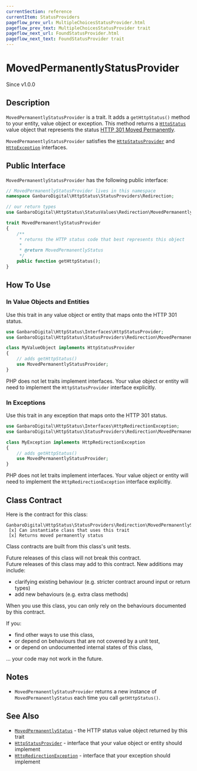 ```yaml
---
currentSection: reference
currentItem: StatusProviders
pageflow_prev_url: MultipleChoicesStatusProvider.html
pageflow_prev_text: MultipleChoicesStatusProvider trait
pageflow_next_url: FoundStatusProvider.html
pageflow_next_text: FoundStatusProvider trait
---
```


# MovedPermanentlyStatusProvider

<div class="callout info">
Since v1.0.0
</div>

## Description

`MovedPermanentlyStatusProvider` is a trait. It adds a `getHttpStatus()` method to your entity, value object or exception. This method returns a [`HttpStatus`](../Interfaces/HttpStatus.html) value object that represents the status [HTTP 301 Moved Permanently](../StatusValues/MovedPermanentlyStatus.html).

`MovedPermanentlyStatusProvider` satisfies the [`HttpStatusProvider`](../Interfaces/HttpStatusProvider.html) and [`HttpException`](../Interfaces/HttpException) interfaces.

## Public Interface

`MovedPermanentlyStatusProvider` has the following public interface:

```php
// MovedPermanentlyStatusProvider lives in this namespace
namespace GanbaroDigital\HttpStatus\StatusProviders\Redirection;

// our return types
use GanbaroDigital\HttpStatus\StatusValues\Redirection\MovedPermanentlyStatus;

trait MovedPermanentlyStatusProvider
{
    /**
     * returns the HTTP status code that best represents this object
     *
     * @return MovedPermanentlyStatus
     */
    public function getHttpStatus();
}
```

## How To Use

### In Value Objects and Entities

Use this trait in any value object or entity that maps onto the HTTP 301 status.

```php
use GanbaroDigital\HttpStatus\Interfaces\HttpStatusProvider;
use GanbaroDigital\HttpStatus\StatusProviders\Redirection\MovedPermanentlyStatusProvider;

class MyValueObject implements HttpStatusProvider
{
    // adds getHttpStatus()
    use MovedPermanentlyStatusProvider;
}
```

PHP does not let traits implement interfaces. Your value object or entity will need to implement the `HttpStatusProvider` interface explicitly.

### In Exceptions

Use this trait in any exception that maps onto the HTTP 301 status.

```php
use GanbaroDigital\HttpStatus\Interfaces\HttpRedirectionException;
use GanbaroDigital\HttpStatus\StatusProviders\Redirection\MovedPermanentlyStatusProvider;

class MyException implements HttpRedirectionException
{
    // adds getHttpStatus()
    use MovedPermanentlyStatusProvider;
}
```

PHP does not let traits implement interfaces. Your value object or entity will need to implement the `HttpRedirectionException` interface explicitly.

## Class Contract

Here is the contract for this class:

    GanbaroDigital\HttpStatus\StatusProviders\Redirection\MovedPermanentlyStatusProvider
     [x] Can instantiate class that uses this trait
     [x] Returns moved permanently status

Class contracts are built from this class's unit tests.

<div class="callout success">
Future releases of this class will not break this contract.
</div>

<div class="callout info" markdown="1">
Future releases of this class may add to this contract. New additions may include:

* clarifying existing behaviour (e.g. stricter contract around input or return types)
* add new behaviours (e.g. extra class methods)
</div>

<div class="callout warning" markdown="1">
When you use this class, you can only rely on the behaviours documented by this contract.

If you:

* find other ways to use this class,
* or depend on behaviours that are not covered by a unit test,
* or depend on undocumented internal states of this class,

... your code may not work in the future.
</div>

## Notes

* `MovedPermanentlyStatusProvider` returns a new instance of `MovedPermanentlyStatus` each time you call `getHttpStatus()`.

## See Also

* [`MovedPermanentlyStatus`](../StatusValues/MovedPermanentlyStatus.html) - the HTTP status value object returned by this trait
* [`HttpStatusProvider`](../Interfaces/HttpStatusProvider.html) - interface that your value object or entity should implement
* [`HttpRedirectionException`](../Interfaces/HttpRedirectionException.html) - interface that your exception should implement
